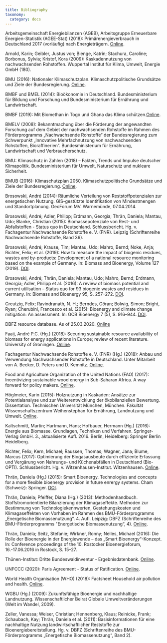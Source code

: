 ```yaml
---
title: Bibliography
taxonomy:
  category: docs
---
```


Arbeitsgemeinschaft Energiebilanzen (AGEB), Arbeitsgruppe Erneuerbare Energien-Statistik (AGEE-Stat) (2018): Primärenergieverbrauch in Deutschland 2017 (vorläufig) nach Energieträgern. [Online](https://www.bmwi.de/Redaktion/DE/Infografiken/Energie/Energiedaten/Energiegewinnung-und-Energieverbrauch/energiedaten-energiegewinnung-verbrauch-03.html).

Arnold, Karin; Geibler, Justus von; Bienge, Katrin; Stachura, Caroline; Borbonus, Sylvia; Kristof, Kora (2009): Kaskadennutzung von nachwachsenden Rohstoffen. Wuppertal Institut für Klima, Umwelt, Energie GmbH (180).

BMU (2016): Nationaler Klimaschutzplan. Klimaschutzpolitische Grundsätze und Ziele der Bundesregierung. [Online](https://www.bmu.de/themen/klima-energie/klimaschutz/nationale-klimapolitik/klimaschutzplan-2050/).

BMBF und BMEL (2014): Bioökonomie in Deutschland. Bundesministerium für Bildung und Forschung und Bundesministerium für Ernährung und Landwirtschaft.

BMBF (2019): Mit Biomethan in Togo und Ghana das Klima schützen.[Online](https://www.fona.de/de/aktuelles/nachrichten/2019/191002_biogas-machbarkeitsstudie-togo-ghana.php).

BMELV (2008): Bekanntmachung über die Förderung der angewandten Forschung auf dem Gebiet der nachwachsenden Rohstoffe im Rahmen des Förderprogramms „Nachwachsende Rohstoffe“ der Bundesregierung zum Schwerpunkt „Innovative Mehrfachnutzung von nachwachsenden Rohstoffen, Bioraffinerien“. Bundesministerium für Ernährung, Landwirtschaft und Verbraucherschutz.

BMU: Klimaschutz in Zahlen (2018) – Fakten, Trends und Impulse deutscher Klimapolitik. Bundesministerium für Umwelt, Naturschutz und nukleare Sicherheit.

BMUB (2016): Klimaschutzplan 2050. Klimaschutzpolitische Grundsätze und Ziele der Bundesregierung. [Online](https://www.bmu.de/fileadmin/Daten_BMU/Download_PDF/Klimaschutz/klimaschutzplan_2050_bf.pdf).

Brosowski, André (2014): Räumliche Verteilung von Reststoffpotenzialen zur energetischen Nutzung. GIS-gestützte Identifikation von Mindestmengen und Standortplanung. GeoForum MV. Warnemünde, 07.04.2014.

Brosowski, André; Adler, Philipp; Erdmann, Georgia; Thrän, Daniela; Mantau, Udo; Blanke, Christian (2015): Biomassepotenziale von Rest- und Abfallstoffen - Status quo in Deutschland. Schlussbericht. Hg. v. Fachagentur Nachwachsende Rohstoffe e. V. (FNR). Leipzig (Schriftenreihe Nachwachsende Rohstoffe, Band 36). 

Brosowski, André; Krause, Tim; Mantau, Udo; Mahro, Bernd; Noke, Anja; Richter, Felix; et al. (2019): How to measure the impact of biogenic residues, wastes and by-products: Development of a national resource monitoring based on the example of Germany. In: 
Biomass and Bioenergy, Volume 127 (2019). [DOI](https://doi.org/10.1016/j.biombioe.2019.105275).

Brosowski, André; Thrän, Daniela; Mantau, Udo; Mahro, Bernd; Erdmann, Georgia; Adler, Philipp et al. (2016): A review of biomass potential and current utilisation – Status quo for 93 biogenic wastes and residues in Germany. In: Biomass and Bioenergy 95, S. 257–272. [DOI](https://doi.org/10.1016/j.biombioe.2016.10.017).

Creutzig, Felix; Ravindranath, N. H.; Berndes, Göran; Bolwig, Simon; Bright, Ryan; Cherubini, Francesco et al. (2015): Bioenergy and climate change mitigation: An assessment. In: GCB Bioenergy 7 (5), S. 916–944. [DOI](https://doi.org/10.1111/gcbb.12205).

DBFZ resource database. As of 25.03.2020. [Online](http://webapp.dbfz.de)

Faaij, André P.C. (Hg.) (2018): Securing sustainable resource availability of biomass for energy applications in Europe; review of recent literature. University of Groningen. [Online](https://energy.nl/wp-content/uploads/2019/06/Bioenergy-Europe-EU-Biomass-Resources-Andr%C3%A9-Faaij-Final.pdf).

Fachagentur Nachwachsende Rohstoffe e. V. (FNR) (Hg.) (2018): Anbau und Verwendung Nachwachsender Rohstoffe in Deutschland. Unter Mitarbeit von A. Becker, D. Peters und D. Kemnitz. [Online](https://mediathek.fnr.de/anbauflache-fur-nachwachsende-rohstoffe.html).

Food and Agriculture Organization of the United Nations (FAO) (2017): Incentivizing sustainable wood energy in Sub-Saharan Africa. A way forward for policy makers. [Online](http://www.fao.org/3/a-i6815e.pdf).

Höglmeier, Karin (2015): Holznutzung in Kaskaden: Ansätze zur Potentialanalyse und zur Weiterentwicklung der ökobilanziellen Bewertung. Dissertation. Technischen Universität München, München. Fakultät Wissenschaftszentrum Weihenstephan für Ernährung, Landnutzung und Umwelt. [Online](https://mediatum.ub.tum.de/doc/1246245/1246245.pdf).

Kaltschmitt, Martin; Hartmann, Hans; Hofbauer, Hermann (Hg.) (2016): Energie aus Biomasse. Grundlagen, Techniken und Verfahren. Springer-Verlag GmbH. 3., aktualisierte Aufl. 2016. Berlin, Heidelberg: Springer Berlin Heidelberg.

Richter, Felix; Kern, Michael; Raussen, Thomas; Wagner, Jana; Blume, Marcus (2017): Optimierung der Biogasausbeute durch effiziente Erfassung und Vergärung von Nahrungs- und Küchenabfällen in Deutschland (Bio-OPTI). Schlussbericht. Hg. v. Witzenhausen-Institut. Witzenhausen. [Online](https://doi.org/10.2314/GBV:886859239).

Thrän, Daniela (Hg.) (2015): Smart Bioenergy. Technologies and concepts for a more flexible bioenergy provision in future enrergy systems. Cham (Schweiz): Springer. [DOI](http://dx.doi.org/10.1007/978-3-319-16193-8).

Thrän, Daniela; Pfeiffer, Diana (Hg.) (2013): Methodenhandbuch. Stoffstromorientierte Bilanzierung der Klimagaseffekte. Methoden zur Bestimmung von Technologiekennwerten, Gestehungskosten und Klimagaseffekten von Vorhaben im Rahmen des BMU-Förderprogramms „Energetische Biomassenutzung“. 4. Aufl. Leipzig: DBFZ (Schriftenreihe des BMU-Förderprogramms "Energetische Biomassenutzung“, 4). [Online](https://www.energetische-biomassenutzung.de/fileadmin/media/6_Publikationen/04_Methodenhandbuch_2013_final.pdf).

Thrän, Daniela; Seitz, Stefanie; Wirkner, Ronny; Nelles, Michael (2016): Die Rolle der Bioenergie in der Energiewende – das „Smart Bioenergy“-Konzept. In: Conference proceedings of the 10. Rostocker Bioenergieforum, 16.-17.06.2016 in Rostock, S. 15–27. 

Thünen-Institut: Dritte Bundeswaldinventur - Ergebnisdatenbank. [Online](https://bwi.info).

UNFCCC (2020): Paris Agreement - Status of Ratification. [Online](https://unfccc.int/process/the-paris-agreement/status-of-ratification).

World Health Organisation (WHO) (2018): Factsheet Household air pollution and health. [Online](https://www.who.int/en/news-room/fact-sheets/detail/household-air-pollution-and-health).

WGBU (Hg.) (2009): Zukunftsfähige Bioenergie und nachhaltige Landnutzung. Wissenschaftlicher Beirat Globale Umweltveränderungen (Welt im Wandel, 2009).

Zeller, Vanessa; Weiser, Christian; Hennenberg, Klaus; Reinicke, Frank; Schaubach, Kay; Thrän, Daniela et al. (2011): Basisinformationen für eine nachhaltige Nutzung landwirtschaftlicher Reststoffe zur Bioenergiebereitstellung. Hg. v. DBFZ (Schriftenreihe des BMU-Förderprogramms „Energetische Biomassenutzung“, Band 2).
